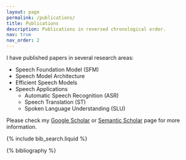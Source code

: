 ```yaml
---
layout: page
permalink: /publications/
title: Publications
description: Publications in reversed chronological order.
nav: true
nav_order: 2
---
```


<!-- _pages/publications.md -->

I have published papers in several research areas:
- Speech Foundation Model (SFM)
- Speech Model Architecture
- Efficient Speech Models
- Speech Applications
    * Automatic Speech Recognition (ASR)
    * Speech Translation (ST)
    * Spoken Language Understanding (SLU)

Please check my [Google Scholar](https://scholar.google.com/citations?user=wH2FALMAAAAJ) or [Semantic Scholar](https://www.semanticscholar.org/author/Yifan-Peng/2111014429) page for more information.


<!-- Bibsearch Feature -->

{% include bib_search.liquid %}

<div class="publications">

{% bibliography %}

</div>
